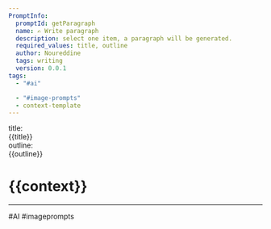 ```yaml
---
PromptInfo:
  promptId: getParagraph
  name: ✍️ Write paragraph
  description: select one item, a paragraph will be generated.
  required_values: title, outline
  author: Noureddine
  tags: writing
  version: 0.0.1
tags:
  - "#ai"

  - "#image-prompts"
  - context-template
---
```


title:  
{{title}}  
outline:  
{{outline}}

# {{context}}

---

#AI #imageprompts
